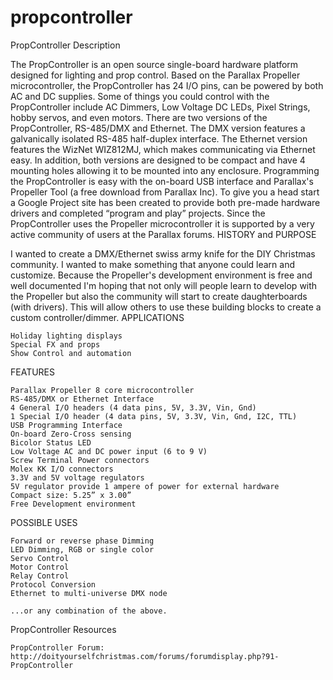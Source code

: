 # propcontroller

PropController Description

The PropController is an open source single-board hardware platform designed for lighting and prop control. Based on the Parallax Propeller microcontroller, the PropController has 24 I/O pins, can be powered by both AC and DC supplies. Some of things you could control with the PropController include AC Dimmers, Low Voltage DC LEDs, Pixel Strings, hobby servos, and even motors. There are two versions of the PropController, RS-485/DMX and Ethernet. The DMX version features a galvanically isolated RS-485 half-duplex interface. The Ethernet version features the WizNet WIZ812MJ, which makes communicating via Ethernet easy. In addition, both versions are designed to be compact and have 4 mounting holes allowing it to be mounted into any enclosure. Programming the PropController is easy with the on-board USB interface and Parallax's Propeller Tool (a free download from Parallax Inc). To give you a head start a Google Project site has been created to provide both pre-made hardware drivers and completed “program and play” projects. Since the PropController uses the Propeller microcontroller it is supported by a very active community of users at the Parallax forums.
HISTORY and PURPOSE

I wanted to create a DMX/Ethernet swiss army knife for the DIY Christmas community. I wanted to make something that anyone could learn and customize. Because the Propeller's development environment is free and well documented I'm hoping that not only will people learn to develop with the Propeller but also the community will start to create daughterboards (with drivers). This will allow others to use these building blocks to create a custom controller/dimmer.
APPLICATIONS

    Holiday lighting displays
    Special FX and props
    Show Control and automation 

FEATURES

    Parallax Propeller 8 core microcontroller
    RS-485/DMX or Ethernet Interface
    4 General I/O headers (4 data pins, 5V, 3.3V, Vin, Gnd)
    1 Special I/O header (4 data pins, 5V, 3.3V, Vin, Gnd, I2C, TTL)
    USB Programming Interface
    On-board Zero-Cross sensing
    Bicolor Status LED
    Low Voltage AC and DC power input (6 to 9 V)
    Screw Terminal Power connectors
    Molex KK I/O connectors
    3.3V and 5V voltage regulators
    5V regulator provide 1 ampere of power for external hardware
    Compact size: 5.25” x 3.00”
    Free Development environment 

POSSIBLE USES

    Forward or reverse phase Dimming
    LED Dimming, RGB or single color
    Servo Control
    Motor Control
    Relay Control
    Protocol Conversion
    Ethernet to multi-universe DMX node 

    ...or any combination of the above. 

PropController Resources

    PropController Forum: http://doityourselfchristmas.com/forums/forumdisplay.php?91-PropController
